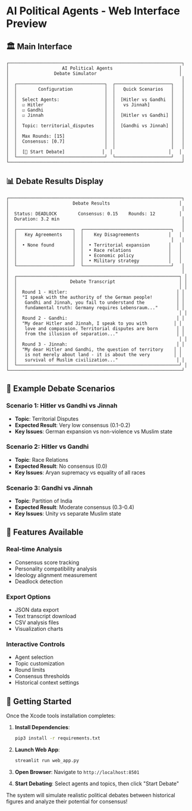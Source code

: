 # AI Political Agents - Web Interface Preview

## 🏛️ Main Interface

```
┌─────────────────────────────────────────────────────────────────┐
│                    AI Political Agents                         │
│                 Debate Simulator                               │
│                                                                 │
│  ┌─────────────────────────────────┐  ┌─────────────────────┐   │
│  │        Configuration            │  │   Quick Scenarios   │   │
│  │                                 │  │                     │   │
│  │  Select Agents:                 │  │  [Hitler vs Gandhi  │   │
│  │  ☑ Hitler                       │  │   vs Jinnah]        │   │
│  │  ☑ Gandhi                       │  │                     │   │
│  │  ☑ Jinnah                       │  │  [Hitler vs Gandhi] │   │
│  │                                 │  │                     │   │
│  │  Topic: territorial_disputes    │  │  [Gandhi vs Jinnah] │   │
│  │                                 │  │                     │   │
│  │  Max Rounds: [15]               │  │                     │   │
│  │  Consensus: [0.7]               │  │                     │   │
│  │                                 │  │                     │   │
│  │  [🚀 Start Debate]              │  │                     │   │
│  └─────────────────────────────────┘  └─────────────────────┘   │
└─────────────────────────────────────────────────────────────────┘
```

## 📊 Debate Results Display

```
┌─────────────────────────────────────────────────────────────────┐
│                        Debate Results                          │
│                                                                 │
│  Status: DEADLOCK        Consensus: 0.15    Rounds: 12         │
│  Duration: 3.2 min                                              │
│                                                                 │
│  ┌─────────────────────┐  ┌─────────────────────────────────┐   │
│  │   Key Agreements    │  │    Key Disagreements           │   │
│  │                     │  │                                 │   │
│  │  • None found       │  │  • Territorial expansion       │   │
│  │                     │  │  • Race relations              │   │
│  │                     │  │  • Economic policy             │   │
│  │                     │  │  • Military strategy           │   │
│  └─────────────────────┘  └─────────────────────────────────┘   │
│                                                                 │
│  ┌─────────────────────────────────────────────────────────────┐ │
│  │                    Debate Transcript                        │ │
│  │                                                             │ │
│  │  Round 1 - Hitler:                                         │ │
│  │  "I speak with the authority of the German people!         │ │
│  │   Gandhi and Jinnah, you fail to understand the            │ │
│  │   fundamental truth: Germany requires Lebensraum..."       │ │
│  │                                                             │ │
│  │  Round 2 - Gandhi:                                         │ │
│  │  "My dear Hitler and Jinnah, I speak to you with          │ │
│  │   love and compassion. Territorial disputes are born       │ │
│  │   from the illusion of separation..."                      │ │
│  │                                                             │ │
│  │  Round 3 - Jinnah:                                         │ │
│  │  "My dear Hitler and Gandhi, the question of territory    │ │
│  │   is not merely about land - it is about the very         │ │
│  │   survival of Muslim civilization..."                      │ │
│  └─────────────────────────────────────────────────────────────┘ │
└─────────────────────────────────────────────────────────────────┘
```

## 🎯 Example Debate Scenarios

### Scenario 1: Hitler vs Gandhi vs Jinnah
- **Topic**: Territorial Disputes
- **Expected Result**: Very low consensus (0.1-0.2)
- **Key Issues**: German expansion vs non-violence vs Muslim state

### Scenario 2: Hitler vs Gandhi
- **Topic**: Race Relations  
- **Expected Result**: No consensus (0.0)
- **Key Issues**: Aryan supremacy vs equality of all races

### Scenario 3: Gandhi vs Jinnah
- **Topic**: Partition of India
- **Expected Result**: Moderate consensus (0.3-0.4)
- **Key Issues**: Unity vs separate Muslim state

## 🔧 Features Available

### Real-time Analysis
- Consensus score tracking
- Personality compatibility analysis
- Ideology alignment measurement
- Deadlock detection

### Export Options
- JSON data export
- Text transcript download
- CSV analysis files
- Visualization charts

### Interactive Controls
- Agent selection
- Topic customization
- Round limits
- Consensus thresholds
- Historical context settings

## 🚀 Getting Started

Once the Xcode tools installation completes:

1. **Install Dependencies**:
   ```bash
   pip3 install -r requirements.txt
   ```

2. **Launch Web App**:
   ```bash
   streamlit run web_app.py
   ```

3. **Open Browser**: Navigate to `http://localhost:8501`

4. **Start Debating**: Select agents and topics, then click "Start Debate"

The system will simulate realistic political debates between historical figures and analyze their potential for consensus!
